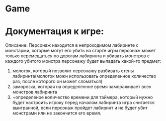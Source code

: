 # Game
# Документация к игре: 
  Описание:
  Персонаж находится в непроходимом лабиринте с монстарми, которые могут его убить
  на старте игры персонаж может только перемещаться по дорогам лабиринта и убивать монстров 
  с каждого убитого монстра персонажу будет выпадать какой-то предмет:
  1) молоток, который позволит персонажу разбивать стены лабиринта(молоток можн использовать определенное количество раз, после которого он может сломаться)
  2) заморозка, которая на определенное время замораживает всех монстров лабиринта
  3) +определеное количество времени для таймера, который нужно будет настроить игроку перед началом лабиринта 
  игра считается выигранной, если персонаж пройдет лабиринт и не будет убит монстрами или не закончится его время.
  
  
